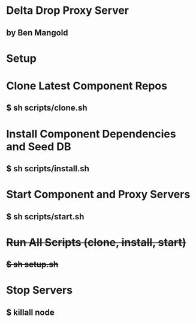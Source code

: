 # Delta Drop Proxy Server
## by Ben Mangold

# Setup

# Clone Latest Component Repos
## $ sh scripts/clone.sh
# Install Component Dependencies and Seed DB
## $ sh scripts/install.sh
# Start Component and Proxy Servers
## $ sh scripts/start.sh

# ~~Run All Scripts (clone, install, start)~~
## ~~$ sh setup.sh~~

# Stop Servers
## $ killall node